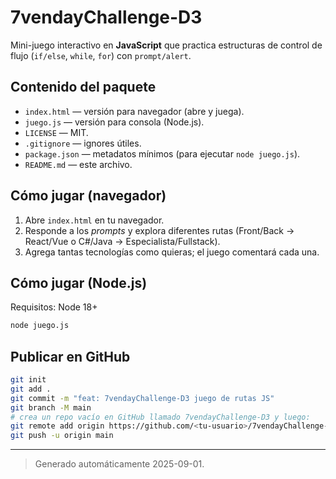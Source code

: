 # 7vendayChallenge-D3

Mini-juego interactivo en **JavaScript** que practica estructuras de control de flujo (`if/else`, `while`, `for`) con `prompt/alert`.

## Contenido del paquete

- `index.html` — versión para navegador (abre y juega).
- `juego.js` — versión para consola (Node.js).
- `LICENSE` — MIT.
- `.gitignore` — ignores útiles.
- `package.json` — metadatos mínimos (para ejecutar `node juego.js`).
- `README.md` — este archivo.

## Cómo jugar (navegador)

1. Abre `index.html` en tu navegador.
2. Responde a los *prompts* y explora diferentes rutas (Front/Back → React/Vue o C#/Java → Especialista/Fullstack).
3. Agrega tantas tecnologías como quieras; el juego comentará cada una.

## Cómo jugar (Node.js)

Requisitos: Node 18+

```bash
node juego.js
```

## Publicar en GitHub

```bash
git init
git add .
git commit -m "feat: 7vendayChallenge-D3 juego de rutas JS"
git branch -M main
# crea un repo vacío en GitHub llamado 7vendayChallenge-D3 y luego:
git remote add origin https://github.com/<tu-usuario>/7vendayChallenge-D3.git
git push -u origin main
```

---

> Generado automáticamente 2025-09-01.

